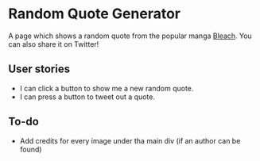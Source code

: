 # Random Quote Generator

A page which shows a random quote from the popular manga [Bleach](https://en.wikipedia.org/wiki/Bleach_(manga)).
You can also share it on Twitter!

## User stories
- I can click a button to show me a new random quote.
- I can press a button to tweet out a quote.

## To-do
- Add credits for every image under tha main div (if an author can be found)